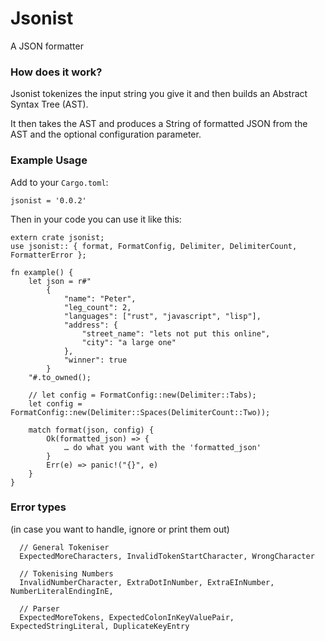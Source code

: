 # Jsonist

A JSON formatter


### How does it work?

Jsonist tokenizes the input string you give it and then builds an Abstract Syntax Tree (AST).

It then takes the AST and produces a String of formatted JSON from the AST and the optional configuration parameter.


### Example Usage

Add to your `Cargo.toml`:

```
jsonist = '0.0.2'
```

Then in your code you can use it like this:

```
extern crate jsonist;
use jsonist:: { format, FormatConfig, Delimiter, DelimiterCount, FormatterError };

fn example() {
    let json = r#"
        {
            "name": "Peter",
            "leg_count": 2,
            "languages": ["rust", "javascript", "lisp"],
            "address": {
                "street_name": "lets not put this online",
                "city": "a large one"
            },
            "winner": true
        }
    "#.to_owned();

    // let config = FormatConfig::new(Delimiter::Tabs);
    let config = FormatConfig::new(Delimiter::Spaces(DelimiterCount::Two));

    match format(json, config) {
        Ok(formatted_json) => {
            … do what you want with the 'formatted_json'
        }
        Err(e) => panic!("{}", e)
    }
}
```


### Error types
(in case you want to handle, ignore or print them out)
``` 
  // General Tokeniser
  ExpectedMoreCharacters, InvalidTokenStartCharacter, WrongCharacter

  // Tokenising Numbers 
  InvalidNumberCharacter, ExtraDotInNumber, ExtraEInNumber, NumberLiteralEndingInE,

  // Parser
  ExpectedMoreTokens, ExpectedColonInKeyValuePair, ExpectedStringLiteral, DuplicateKeyEntry
```
